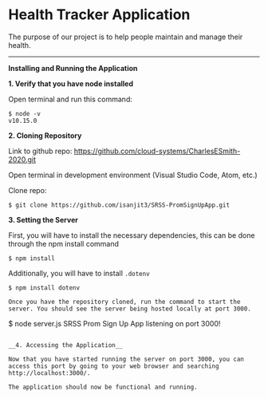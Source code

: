 # Health Tracker Application
The purpose of our project is to help people maintain and manage their health.

___

__Installing and Running the Application__

__1. Verify that you have node installed__

Open terminal and run this command:
```
$ node -v
v10.15.0
```

__2. Cloning Repository__

Link to github repo: https://github.com/cloud-systems/CharlesESmith-2020.git


Open terminal in development environment (Visual Studio Code, Atom, etc.)

Clone repo:
```
$ git clone https://github.com/isanjit3/SRSS-PromSignUpApp.git
```

__3. Setting the Server__

First, you will have to install the necessary dependencies, this can be done through the npm install command

```
$ npm install
```

Additionally, you will have to install `.dotenv`
```
$ npm install dotenv

Once you have the repository cloned, run the command to start the server. You should see the server being hosted locally at port 3000.
```
$ node server.js
SRSS Prom Sign Up App listening on port 3000!
```

__4. Accessing the Application__

Now that you have started running the server on port 3000, you can access this port by going to your web browser and searching http://localhost:3000/.

The application should now be functional and running.
